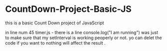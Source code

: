 # CountDown-Project-Basic-JS
this is a basic Count Down project of JavaScript 

in line num 45 timer.js - there is a line console.log("I am running") was just to make sure that my setInterval is working peoperly or not.
yo can delet the code if you want to nothing will affect the result .
